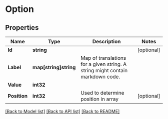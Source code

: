 # Option

## Properties

Name | Type | Description | Notes
------------ | ------------- | ------------- | -------------
**Id** | **string** |  | [optional] 
**Label** | **map[string]string** | Map of translations for a given string. A string might contain markdown code. | 
**Value** | **int32** |  | 
**Position** | **int32** | Used to determine position in array | [optional] 

[[Back to Model list]](../README.md#documentation-for-models) [[Back to API list]](../README.md#documentation-for-api-endpoints) [[Back to README]](../README.md)


